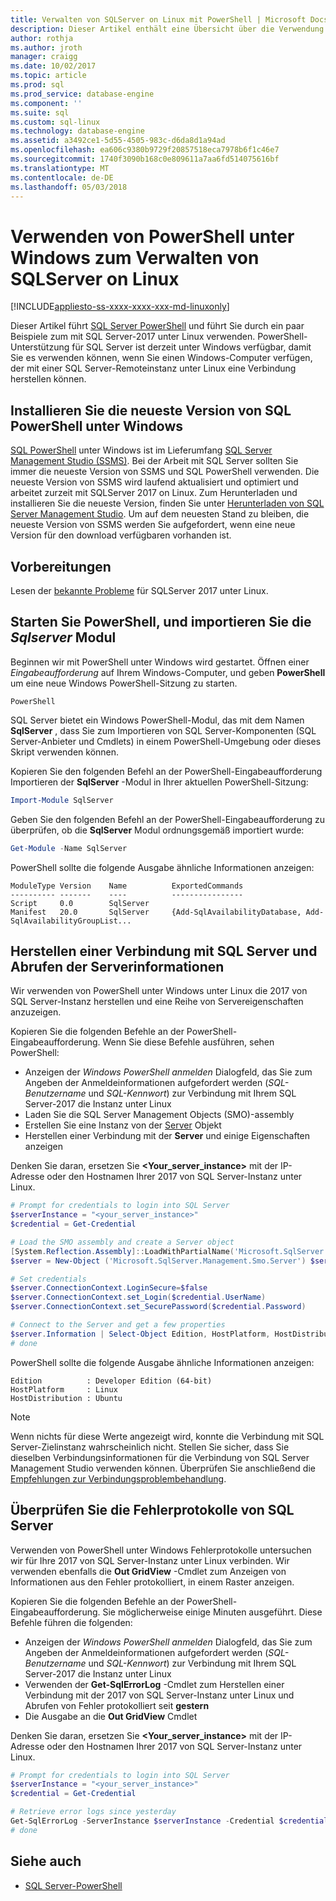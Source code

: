 ```yaml
---
title: Verwalten von SQLServer on Linux mit PowerShell | Microsoft Docs
description: Dieser Artikel enthält eine Übersicht über die Verwendung von PowerShell unter Windows mit SQL Server on Linux.
author: rothja
ms.author: jroth
manager: craigg
ms.date: 10/02/2017
ms.topic: article
ms.prod: sql
ms.prod_service: database-engine
ms.component: ''
ms.suite: sql
ms.custom: sql-linux
ms.technology: database-engine
ms.assetid: a3492ce1-5d55-4505-983c-d6da8d1a94ad
ms.openlocfilehash: ea606c9380b9729f20857518eca7978b6f1c46e7
ms.sourcegitcommit: 1740f3090b168c0e809611a7aa6fd514075616bf
ms.translationtype: MT
ms.contentlocale: de-DE
ms.lasthandoff: 05/03/2018
---
```

# <a name="use-powershell-on-windows-to-manage-sql-server-on-linux"></a>Verwenden von PowerShell unter Windows zum Verwalten von SQLServer on Linux

[!INCLUDE[appliesto-ss-xxxx-xxxx-xxx-md-linuxonly](../includes/appliesto-ss-xxxx-xxxx-xxx-md-linuxonly.md)]

Dieser Artikel führt [SQL Server PowerShell](https://msdn.microsoft.com/en-us/library/mt740629.aspx) und führt Sie durch ein paar Beispiele zum mit SQL Server-2017 unter Linux verwenden. PowerShell-Unterstützung für SQL Server ist derzeit unter Windows verfügbar, damit Sie es verwenden können, wenn Sie einen Windows-Computer verfügen, der mit einer SQL Server-Remoteinstanz unter Linux eine Verbindung herstellen können.

## <a name="install-the-newest-version-of-sql-powershell-on-windows"></a>Installieren Sie die neueste Version von SQL PowerShell unter Windows

[SQL PowerShell](https://msdn.microsoft.com/en-us/library/mt740629.aspx) unter Windows ist im Lieferumfang [SQL Server Management Studio (SSMS)](../ssms/sql-server-management-studio-ssms.md). Bei der Arbeit mit SQL Server sollten Sie immer die neueste Version von SSMS und SQL PowerShell verwenden. Die neueste Version von SSMS wird laufend aktualisiert und optimiert und arbeitet zurzeit mit SQLServer 2017 on Linux. Zum Herunterladen und installieren Sie die neueste Version, finden Sie unter [Herunterladen von SQL Server Management Studio](../ssms/download-sql-server-management-studio-ssms.md). Um auf dem neuesten Stand zu bleiben, die neueste Version von SSMS werden Sie aufgefordert, wenn eine neue Version für den download verfügbaren vorhanden ist.

## <a name="before-you-begin"></a>Vorbereitungen

Lesen der [bekannte Probleme](sql-server-linux-release-notes.md) für SQLServer 2017 unter Linux.

## <a name="launch-powershell-and-import-the-sqlserver-module"></a>Starten Sie PowerShell, und importieren Sie die *Sqlserver* Modul

Beginnen wir mit PowerShell unter Windows wird gestartet. Öffnen einer *Eingabeaufforderung* auf Ihrem Windows-Computer, und geben **PowerShell** um eine neue Windows PowerShell-Sitzung zu starten.

```
PowerShell
```

SQL Server bietet ein Windows PowerShell-Modul, das mit dem Namen **SqlServer** , dass Sie zum Importieren von SQL Server-Komponenten (SQL Server-Anbieter und Cmdlets) in einem PowerShell-Umgebung oder dieses Skript verwenden können.

Kopieren Sie den folgenden Befehl an der PowerShell-Eingabeaufforderung Importieren der **SqlServer** -Modul in Ihrer aktuellen PowerShell-Sitzung:

```powershell
Import-Module SqlServer
```

Geben Sie den folgenden Befehl an der PowerShell-Eingabeaufforderung zu überprüfen, ob die **SqlServer** Modul ordnungsgemäß importiert wurde:

```powershell
Get-Module -Name SqlServer
```

PowerShell sollte die folgende Ausgabe ähnliche Informationen anzeigen:

```
ModuleType Version    Name          ExportedCommands
---------- -------    ----          ----------------
Script     0.0        SqlServer
Manifest   20.0       SqlServer     {Add-SqlAvailabilityDatabase, Add-SqlAvailabilityGroupList...
```

## <a name="connect-to-sql-server-and-get-server-information"></a>Herstellen einer Verbindung mit SQL Server und Abrufen der Serverinformationen

Wir verwenden von PowerShell unter Windows unter Linux die 2017 von SQL Server-Instanz herstellen und eine Reihe von Servereigenschaften anzuzeigen.

Kopieren Sie die folgenden Befehle an der PowerShell-Eingabeaufforderung. Wenn Sie diese Befehle ausführen, sehen PowerShell:
- Anzeigen der *Windows PowerShell anmelden* Dialogfeld, das Sie zum Angeben der Anmeldeinformationen aufgefordert werden (*SQL-Benutzername* und *SQL-Kennwort*) zur Verbindung mit Ihrem SQL Server-2017 die Instanz unter Linux
- Laden Sie die SQL Server Management Objects (SMO)-assembly
- Erstellen Sie eine Instanz von der [Server](https://msdn.microsoft.com/en-us/library/microsoft.sqlserver.management.smo.server.aspx) Objekt
- Herstellen einer Verbindung mit der **Server** und einige Eigenschaften anzeigen

Denken Sie daran, ersetzen Sie **\<Your_server_instance\>** mit der IP-Adresse oder den Hostnamen Ihrer 2017 von SQL Server-Instanz unter Linux.

```powershell
# Prompt for credentials to login into SQL Server
$serverInstance = "<your_server_instance>"
$credential = Get-Credential

# Load the SMO assembly and create a Server object
[System.Reflection.Assembly]::LoadWithPartialName('Microsoft.SqlServer.SMO') | out-null
$server = New-Object ('Microsoft.SqlServer.Management.Smo.Server') $serverInstance

# Set credentials
$server.ConnectionContext.LoginSecure=$false
$server.ConnectionContext.set_Login($credential.UserName)
$server.ConnectionContext.set_SecurePassword($credential.Password)

# Connect to the Server and get a few properties
$server.Information | Select-Object Edition, HostPlatform, HostDistribution | Format-List
# done
```

PowerShell sollte die folgende Ausgabe ähnliche Informationen anzeigen:

```
Edition          : Developer Edition (64-bit)
HostPlatform     : Linux
HostDistribution : Ubuntu
```
> [!NOTE]
> Wenn nichts für diese Werte angezeigt wird, konnte die Verbindung mit SQL Server-Zielinstanz wahrscheinlich nicht. Stellen Sie sicher, dass Sie dieselben Verbindungsinformationen für die Verbindung von SQL Server Management Studio verwenden können. Überprüfen Sie anschließend die [Empfehlungen zur Verbindungsproblembehandlung](sql-server-linux-troubleshooting-guide.md#connection).

## <a name="examine-sql-server-error-logs"></a>Überprüfen Sie die Fehlerprotokolle von SQL Server

Verwenden von PowerShell unter Windows Fehlerprotokolle untersuchen wir für Ihre 2017 von SQL Server-Instanz unter Linux verbinden. Wir verwenden ebenfalls die **Out GridView** -Cmdlet zum Anzeigen von Informationen aus den Fehler protokolliert, in einem Raster anzeigen.

Kopieren Sie die folgenden Befehle an der PowerShell-Eingabeaufforderung. Sie möglicherweise einige Minuten ausgeführt. Diese Befehle führen die folgenden:
- Anzeigen der *Windows PowerShell anmelden* Dialogfeld, das Sie zum Angeben der Anmeldeinformationen aufgefordert werden (*SQL-Benutzername* und *SQL-Kennwort*) zur Verbindung mit Ihrem SQL Server-2017 die Instanz unter Linux
- Verwenden der **Get-SqlErrorLog** -Cmdlet zum Herstellen einer Verbindung mit der 2017 von SQL Server-Instanz unter Linux und Abrufen von Fehler protokolliert seit **gestern**
- Die Ausgabe an die **Out GridView** Cmdlet

Denken Sie daran, ersetzen Sie **\<Your_server_instance\>** mit der IP-Adresse oder den Hostnamen Ihrer 2017 von SQL Server-Instanz unter Linux.

```powershell
# Prompt for credentials to login into SQL Server
$serverInstance = "<your_server_instance>"
$credential = Get-Credential

# Retrieve error logs since yesterday
Get-SqlErrorLog -ServerInstance $serverInstance -Credential $credential -Since Yesterday | Out-GridView
# done
```
## <a name="see-also"></a>Siehe auch
- [SQL Server-PowerShell](../relational-databases/scripting/sql-server-powershell.md)
